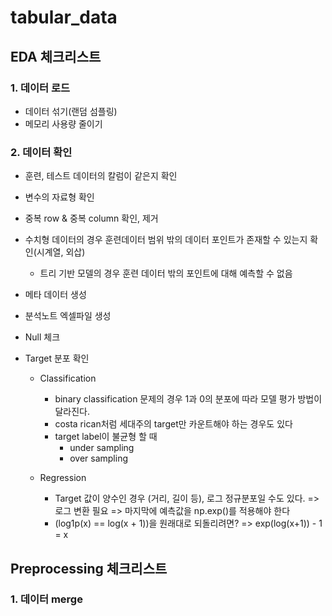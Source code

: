 # tabular_data

## EDA 체크리스트

### 1. 데이터 로드

- 데이터 섞기(랜덤 섬플링)
- 메모리 사용량 줄이기

### 2. 데이터 확인

- 훈련, 테스트 데이터의 칼럼이 같은지 확인
- 변수의 자료형 확인
- 중복 row & 중복 column 확인, 제거
- 수치형 데이터의 경우 훈련데이터 범위 밖의 데이터 포인트가 존재할 수 있는지 확인(시계열, 외삽)
  - 트리 기반 모델의 경우 훈련 데이터 밖의 포인트에 대해 예측할 수 없음

- 메타 데이터 생성
- 분석노트 엑셀파일 생성

- Null 체크

- Target 분포 확인
  - Classification
    - binary classification 문제의 경우 1과 0의 분포에 따라 모델 평가 방법이 달라진다.
    - costa rican처럼 세대주의 target만 카운트해야 하는 경우도 있다
    - target label이 불균형 할 때
      - under sampling
      - over sampling

  - Regression
    - Target 값이 양수인 경우 (거리, 길이 등), 로그 정규분포일 수도 있다. => 로그 변환 필요 => 마지막에 예측값을 np.exp()를 적용해야 한다
    - (log1p(x) == log(x + 1))을 원래대로 되돌리려면? => exp(log(x+1)) - 1 = x



## Preprocessing 체크리스트

### 1. 데이터 merge
